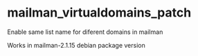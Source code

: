 # mailman_virtualdomains_patch
Enable same list name for diferent domains in mailman

Works in mailman-2.1.15 debian package version
